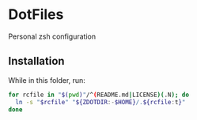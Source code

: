 # DotFiles

Personal zsh configuration

## Installation
While in this folder, run:

```sh
for rcfile in "$(pwd)"/^(README.md|LICENSE)(.N); do
  ln -s "$rcfile" "${ZDOTDIR:-$HOME}/.${rcfile:t}"
done
```